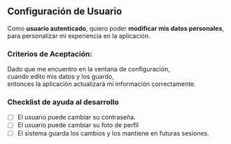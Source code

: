 ## Configuración de Usuario

Como **usuario autenticado**, quiero poder **modificar mis datos personales**, para personalizar mi experiencia en la aplicación.

### Criterios de Aceptación:

Dado que me encuentro en la ventana de configuración,  
cuando edito mis datos y los guardo,  
entonces la aplicación actualizará mi información correctamente.

### Checklist de ayuda al desarrollo

- [ ] El usuario puede cambiar su contraseña.
- [ ] El usuario puede cambiar su foto de perfil
- [ ] El sistema guarda los cambios y los mantiene en futuras sesiones.
